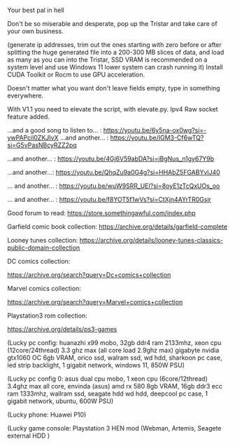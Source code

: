 Your best pal in hell

Don't be so miserable and desperate, pop up the Tristar and take care of your own business.

(generate ip addresses, trim out the ones starting with zero before or after splitting the huge generated file into a 200-300 MB slices of data, and load as many as you can into the Tristar, SSD VRAM is recommended on a system level and use Windows 11 lower system can crash running it) Install CUDA Toolkit or Rocm to use GPU acceleration.

Doesn't matter what you want don't leave fields empty, type in something everywhere.

With V1.1 you need to elevate the script, with elevate.py. Ipv4 Raw socket feature added.

...and a good song to listen to... : https://youtu.be/6y5na-ox0wg?si=-ywPAPcil0ZKJIvX
...and another... : https://youtu.be/IGM3-Cf6wTQ?si=G5vPasNBcyRZZ2pq

...and another... : https://youtu.be/4Gj6V59abDA?si=jBgNus_n1gy67Y9b

...and another...:
https://youtu.be/QhqZu9a0G4g?si=HHAbZ5FGABYvlJ40

... and another... :
https://youtu.be/wuW9SRR_UEI?si=8oyE1zTcQxUOs_oo

... and another... :
https://youtu.be/f8YOT5f1wVs?si=CtXjn4AYrTR0Gsjr

Good forum to read: https://store.somethingawful.com/index.php

Garfield comic book collection:
https://archive.org/details/garfield-complete


Looney tunes collection:
https://archive.org/details/looney-tunes-classics-public-domain-collection

DC comics collection:

https://archive.org/search?query=Dc+comics+collection

Marvel comics collection:

https://archive.org/search?query=Marvel+comics+collection

Playstation3 rom collection:

https://archive.org/details/ps3-games


(Lucky pc config: huanazhi x99 mobo, 32gb ddr4 ram 2133mhz,  xeon cpu (12core/24thread) 3.3 ghz max (all core load 2.9ghz max) gigabyte nvidia gtx1060 OC 6gb VRAM,  orico ssd,  walram ssd,  wd hdd,  sharkoon pc case,  led strip backlight, 1 gigabit network,  windows 11, 850W PSU) 

(Lucky pc config 0: asus dual cpu mobo,  1 xeon cpu (6core/12thread) 3.4ghz max all core,  envinda (asus)  amd rx 580 8gb VRAM, 16gb ddr3 ecc ram 1333mhz,  wallram ssd,  seagate hdd wd hdd, deepcool pc case,  1 gigabit network,  ubuntu,  600W PSU) 

(Lucky phone: Huawei P10)

(Lucky game console: Playstation 3 HEN mod (Webman, Artemis,  Seagete external HDD )
